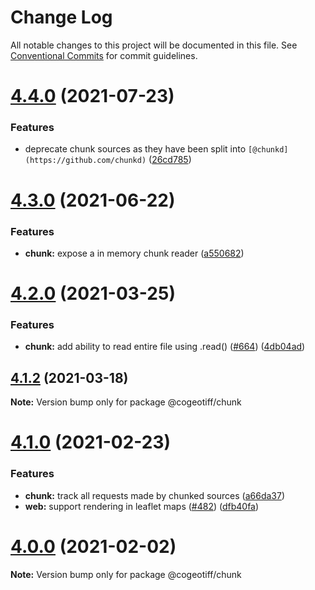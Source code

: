 # Change Log

All notable changes to this project will be documented in this file.
See [Conventional Commits](https://conventionalcommits.org) for commit guidelines.

# [4.4.0](https://github.com/blacha/cogeotiff/compare/v4.3.0...v4.4.0) (2021-07-23)


### Features

* deprecate chunk sources as they have been split into `[@chunkd](https://github.com/chunkd)` ([26cd785](https://github.com/blacha/cogeotiff/commit/26cd78535fce84e887ce97eed1b3b5785e3a8bc2))





# [4.3.0](https://github.com/blacha/cogeotiff/compare/v4.2.0...v4.3.0) (2021-06-22)


### Features

* **chunk:** expose a in memory chunk reader ([a550682](https://github.com/blacha/cogeotiff/commit/a5506820569d8e56f1a28648b78d86aa61d7e453))





# [4.2.0](https://github.com/blacha/cogeotiff/compare/v4.1.2...v4.2.0) (2021-03-25)


### Features

* **chunk:** add ability to read entire file using .read() ([#664](https://github.com/blacha/cogeotiff/issues/664)) ([4db04ad](https://github.com/blacha/cogeotiff/commit/4db04adc43ab4c358526e469c712f7958381d738))





## [4.1.2](https://github.com/blacha/cogeotiff/compare/v4.1.1...v4.1.2) (2021-03-18)

**Note:** Version bump only for package @cogeotiff/chunk





# [4.1.0](https://github.com/blacha/cogeotiff/compare/v4.0.0...v4.1.0) (2021-02-23)


### Features

* **chunk:** track all requests made by chunked sources ([a66da37](https://github.com/blacha/cogeotiff/commit/a66da37785c019b397882f720d0035a0a5c7b232))
* **web:** support rendering in leaflet maps ([#482](https://github.com/blacha/cogeotiff/issues/482)) ([dfb40fa](https://github.com/blacha/cogeotiff/commit/dfb40fad836d4e762bd2485a435ac402fcf1c3d6))





# [4.0.0](https://github.com/blacha/cogeotiff/compare/v3.1.0...v4.0.0) (2021-02-02)

**Note:** Version bump only for package @cogeotiff/chunk
